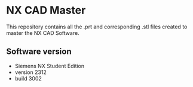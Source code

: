 #  NX CAD Master

This repository contains all the .prt and corresponding .stl files created to master the NX CAD Software. 

## Software version
- Siemens NX Student Edition
- version 2312
- build 3002